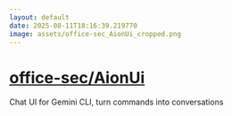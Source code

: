 ```yaml
---
layout: default
date: 2025-08-11T18:16:39.219770
image: assets/office-sec_AionUi_cropped.png
---
```


# [office-sec/AionUi](https://github.com/office-sec/AionUi)

Chat UI for Gemini CLI, turn commands into conversations
